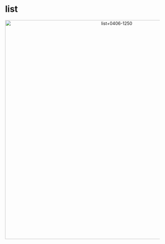 # list

<p align="center"><img width="711" alt="list+0406-1250" src="https://user-images.githubusercontent.com/43804152/78521470-e414eb80-7804-11ea-939b-fe5942ab09b5.png"></p>
